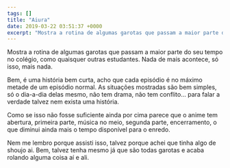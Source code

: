 ```yaml
---
tags: []
title: "Aiura"
date: 2019-03-22 03:51:37 +0000
excerpt: "Mostra a rotina de algumas garotas que passam a maior parte do seu tempo no colégio, como quaisquer outras estudantes. Nada de mais..."
---
```


Mostra a rotina de algumas garotas que passam a maior parte do seu tempo no colégio, como quaisquer outras estudantes. Nada de mais acontece, só isso, mais nada.

Bem, é uma história bem curta, acho que cada episódio é no máximo metade de um episódio normal. As situações mostradas são bem simples, só o dia-a-dia delas mesmo, não tem drama, não tem conflito... para falar a verdade talvez nem exista uma história.

Como se isso não fosse suficiente ainda por cima parece que o anime tem abertura, primeira parte, música no meio, segunda parte, encerramento, o que diminui ainda mais o tempo disponível para o enredo.

Nem me lembro porque assisti isso, talvez porque achei que tinha algo de shoujo ai. Bem, talvez tenha mesmo já que são todas garotas e acaba rolando alguma coisa aí e ali.